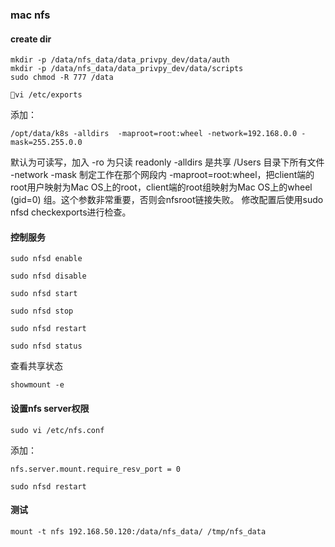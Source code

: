 ### mac nfs

#### create dir

    mkdir -p /data/nfs_data/data_privpy_dev/data/auth
    mkdir -p /data/nfs_data/data_privpy_dev/data/scripts
    sudo chmod -R 777 /data

    vi /etc/exports

添加：

    /opt/data/k8s -alldirs  -maproot=root:wheel -network=192.168.0.0 -mask=255.255.0.0

默认为可读写，加入 -ro 为只读 readonly
-alldirs 是共享 /Users 目录下所有文件
-network -mask 制定工作在那个网段内
-maproot=root:wheel，把client端的root用户映射为Mac OS上的root，client端的root组映射为Mac OS上的wheel (gid=0) 组。这个参数非常重要，否则会nfsroot链接失败。
修改配置后使用sudo nfsd checkexports进行检查。

#### 控制服务

    sudo nfsd enable
    
    sudo nfsd disable
    
    sudo nfsd start
    
    sudo nfsd stop
    
    sudo nfsd restart
    
    sudo nfsd status

查看共享状态

    showmount -e


#### 设置nfs server权限

    sudo vi /etc/nfs.conf

添加：

    nfs.server.mount.require_resv_port = 0
    
    sudo nfsd restart

#### 测试

    mount -t nfs 192.168.50.120:/data/nfs_data/ /tmp/nfs_data
